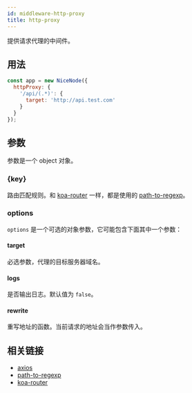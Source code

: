```yaml
---
id: middleware-http-proxy
title: http-proxy
---
```


提供请求代理的中间件。

## 用法
```js
const app = new NiceNode({
  httpProxy: {
    '/api/(.*)': {
      target: 'http://api.test.com'
    }
  }
});
```

## 参数
参数是一个 object 对象。

### {key}
路由匹配规则。和 [koa-router](https://www.npmjs.com/package/koa-router) 一样，都是使用的  [path-to-regexp](https://www.npmjs.com/package/path-to-regexp)。

### options
`options` 是一个可选的对象参数，它可能包含下面其中一个参数：

#### target
必选参数，代理的目标服务器域名。

#### logs
是否输出日志。默认值为 `false`。

#### rewrite
重写地址的函数。当前请求的地址会当作参数传入。

## 相关链接
- [axios](https://www.npmjs.com/package/axios)
- [path-to-regexp](https://www.npmjs.com/package/path-to-regexp)
- [koa-router](https://www.npmjs.com/package/koa-router)